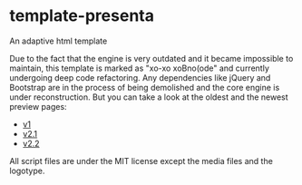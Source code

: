 # template-presenta
An adaptive html template

Due to the fact that the engine is very outdated and it became impossible to maintain, this template is marked as "xo-xo xoBno(ode" and currently undergoing deep code refactoring. 
Any dependencies like jQuery and Bootstrap are in the process of being demolished and the core engine is under reconstruction. But you can take a 
look at the oldest and the newest preview pages:
- [v1](http://trivian.epizy.com/)
- [v2.1](http://trivian.epizy.com/afpkfEokOiWWvCkqZ97KDIDsSM25QafT)
- [v2.2](http://trivian.epizy.com/STX4VnsIN0N2cKUoY1UGEHn4UhdlPekC/)

All script files are under the MIT license except the media files and the logotype.
